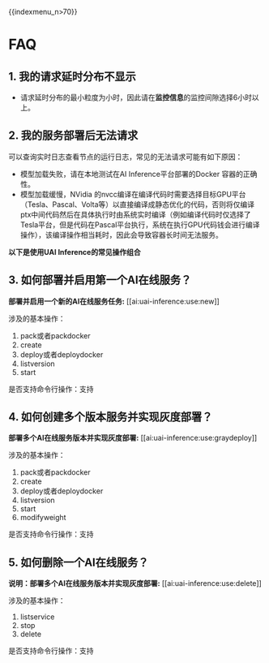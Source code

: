 {{indexmenu_n>70}}

# FAQ

## 1. 我的请求延时分布不显示

  * 请求延时分布的最小粒度为小时，因此请在**监控信息**的监控间隙选择6小时以上。

## 2. 我的服务部署后无法请求
可以查询实时日志查看节点的运行日志，常见的无法请求可能有如下原因：

  * 模型加载失败，请在本地测试在AI Inference平台部署的Docker 容器的正确性。
  * 模型加载缓慢，NVidia 的nvcc编译在编译代码时需要选择目标GPU平台（Tesla、Pascal、Volta等）以直接编译成静态优化的代码，否则将仅编译ptx中间代码然后在具体执行时由系统实时编译（例如编译代码时仅选择了Tesla平台，但是代码在Pascal平台执行，系统在执行GPU代码钱会进行编译操作），该编译操作相当耗时，因此会导致容器长时间无法服务。

**以下是使用UAI Inference的常见操作组合**

## 3. 如何部署并启用第一个AI在线服务？ 
**部署并启用一个新的AI在线服务任务:** [[ai:uai-inference:use:new]]

涉及的基本操作：
1. pack或者packdocker 
2. create 
3. deploy或者deploydocker 
4. listversion 
5. start 

是否支持命令行操作：支持

## 4. 如何创建多个版本服务并实现灰度部署？ 
**部署多个AI在线服务版本并实现灰度部署:** [[ai:uai-inference:use:graydeploy]]

涉及的基本操作：
1. pack或者packdocker 
2. create 
3. deploy或者deploydocker 
4. listversion 
5. start 
6. modifyweight 

是否支持命令行操作：支持

## 5. 如何删除一个AI在线服务？
**说明：部署多个AI在线服务版本并实现灰度部署:** [[ai:uai-inference:use:delete]]

涉及的基本操作：
1. listservice 
2. stop 
3. delete 

是否支持命令行操作：支持
